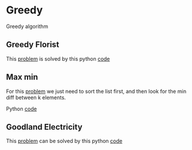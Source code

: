 # Greedy
Greedy algorithm

## Greedy Florist
This [problem](https://www.hackerrank.com/challenges/greedy-florist/problem) 
is solved by this python [code](greedy_florist.py)

## Max min
For this [problem](https://www.hackerrank.com/challenges/angry-children/problem) we
just need to sort the list first, and then look for the min diff between
k elements.

Python [code](max_min.py)

## Goodland Electricity
This [problem](https://www.hackerrank.com/challenges/pylons/problem) can be 
solved by this python [code](goodland_electricity.py)